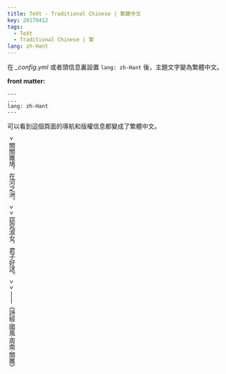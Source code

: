 ```yaml
---
title: TeXt - Traditional Chinese | 繁體中文
key: 20170412
tags:
  - TeXt
  - Traditional Chinese | 繁
lang: zh-Hant
---
```


在 *_config.yml* 或者頭信息裏設置 `lang: zh-Hant` 後，主題文字變為繁體中文。

<!--more-->

**front matter:**

    ---
    ...
    lang: zh-Hant
    ---

可以看到這個頁面的導航和版權信息都變成了繁體中文。

<div style="writing-mode: vertical-rl;" markdown="1">
> 關關雎鳩，在河之洲。
>
> 窈窕淑女，君子好逑。
>
> ——《詩經·國風·周南·關雎》
</div>